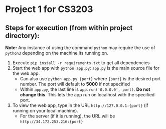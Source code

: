 # Project 1 for CS3203

## Steps for execution (from within project directory):

**Note:** Any instance of using the command `python` may require the use of `python3` depending on the machine its running on.

1. Execute 	`pip install -r requirements.txt` to get all dependencies
3. Start the web app with `python app.py`: `app.py` is the main source file for the web app.
	* Can also use `python app.py {port}` where `{port}` is the desired port number. The port will default to **5000** if not specified
	* Within `app.py`, the last line is `app.run('0.0.0.0', port)`. **Do not change this**. This lets the app run on localhost with the specified port.
4. To view the web app, type in the URL `http://127.0.0.1:{port}` (if running on your local machine).
	* For the server (if it is running), the URL will be `http://34.172.253.216:{port}`
